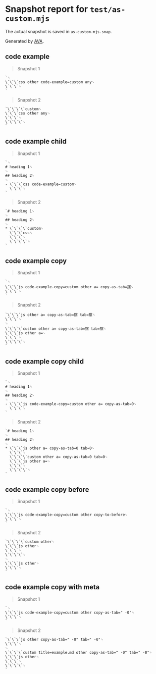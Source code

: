 # Snapshot report for `test/as-custom.mjs`

The actual snapshot is saved in `as-custom.mjs.snap`.

Generated by [AVA](https://avajs.dev).

## code example

> Snapshot 1

    `␊
    \`\`\`css other code-example=custom any␊
    \`\`\`␊
    `

> Snapshot 2

    `\`\`\`\`custom␊
    \`\`\`css other any␊
    \`\`\`␊
    \`\`\`\`␊
    `

## code example child

> Snapshot 1

    `␊
    # heading 1␊
    ␊
    ## heading 2␊
    ␊
    - \`\`\`css code-example=custom␊
      \`\`\`␊
    `

> Snapshot 2

    `# heading 1␊
    ␊
    ## heading 2␊
    ␊
    * \`\`\`\`custom␊
      \`\`\`css␊
      \`\`\`␊
      \`\`\`\`␊
    `

## code example copy

> Snapshot 1

    `␊
    \`\`\`js code-example-copy=custom other a= copy-as-tab=摆␊
    \`\`\`␊
    `

> Snapshot 2

    `\`\`\`js other a= copy-as-tab=摆 tab=摆␊
    \`\`\`␊
    ␊
    \`\`\`\`custom other a= copy-as-tab=摆 tab=摆␊
    \`\`\`js other a=␊
    \`\`\`␊
    \`\`\`\`␊
    `

## code example copy child

> Snapshot 1

    `␊
    # heading 1␊
    ␊
    ## heading 2␊
    ␊
    - \`\`\`js code-example-copy=custom other a= copy-as-tab=0␊
      \`\`\`␊
    `

> Snapshot 2

    `# heading 1␊
    ␊
    ## heading 2␊
    ␊
    * \`\`\`js other a= copy-as-tab=0 tab=0␊
      \`\`\`␊
      \`\`\`\`custom other a= copy-as-tab=0 tab=0␊
      \`\`\`js other a=␊
      \`\`\`␊
      \`\`\`\`␊
    `

## code example copy before

> Snapshot 1

    `␊
    \`\`\`js code-example-copy=custom other copy-to-before␊
    \`\`\`␊
    `

> Snapshot 2

    `\`\`\`\`custom other␊
    \`\`\`js other␊
    \`\`\`␊
    \`\`\`\`␊
    ␊
    \`\`\`js other␊
    \`\`\`␊
    `

## code example copy with meta

> Snapshot 1

    `␊
    \`\`\`js code-example-copy=custom other copy-as-tab=" -0"␊
    \`\`\`␊
    `

> Snapshot 2

    `\`\`\`js other copy-as-tab=" -0" tab=" -0"␊
    \`\`\`␊
    ␊
    \`\`\`\`custom title=example.md other copy-as-tab=" -0" tab=" -0"␊
    \`\`\`js other␊
    \`\`\`␊
    \`\`\`\`␊
    `
